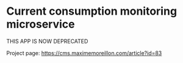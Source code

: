 # Current consumption monitoring microservice

THIS APP IS NOW DEPRECATED

Project page: https://cms.maximemoreillon.com/article?id=83
